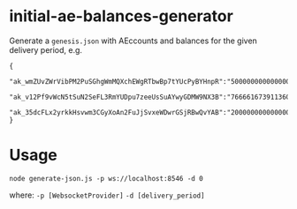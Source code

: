 # initial-ae-balances-generator
Generate a `genesis.json` with AEccounts and balances for the given delivery period,
e.g.
```
{
    "ak_wmZUvZWrVibPM2PuSGhgWmMQXchEWgRTbwBp7tYUcPyBYHnpR":"5000000000000006",
    "ak_v12Pf9vWcN5tSuN2SeFL3RmYUDpu7zeeUsSuAYwyGDMW9NX3B":"7666616739113605573880",
    "ak_35dcFLx2yrkkHsvwm3CGyXoAn2FuJjSvxeWDwrGSjRBwQvYAB":"2000000000000000000"
}
```

# Usage
`node generate-json.js -p ws://localhost:8546 -d 0`

where: `-p [WebsocketProvider]`
       `-d [delivery_period]`
